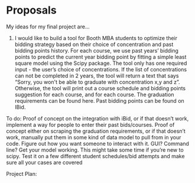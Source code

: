 # Proposals
My ideas for my final project are...

1. I would like to build a tool for Booth MBA students to optimize their bidding strategy based on their choice of concentration and past bidding points history. For each course, we use past years’ bidding points to predict the current year bidding point by fitting a simple least square model using the Scipy package. The tool only has one required input - the user’s choice of concentrations. If the list of concentrations can not be completed in 2 years, the tool will return a text that says “Sorry, you won't be able to graduate with concentration x,y and z”. Otherwise, the tool will print out a course schedule and bidding points suggestion for each course, and for each course. The graduation requirements can be found here. Past bidding points can be found on IBid.

To do: 
Proof of concept on the integration with iBid, or if that doesn’t work, implement a way for people to enter their past bids/courses.
Proof of concept either on scraping the graduation requirements, or if that doesn’t work, manually put them in some kind of data model to pull from in your code. 
Figure out how you want someone to interact with it. GUI? Command line? 
Get your model working. This might take some time if you’re new to scipy.
Test it on a few different student schedules/bid attempts and make sure all your cases are covered


Project Plan:
